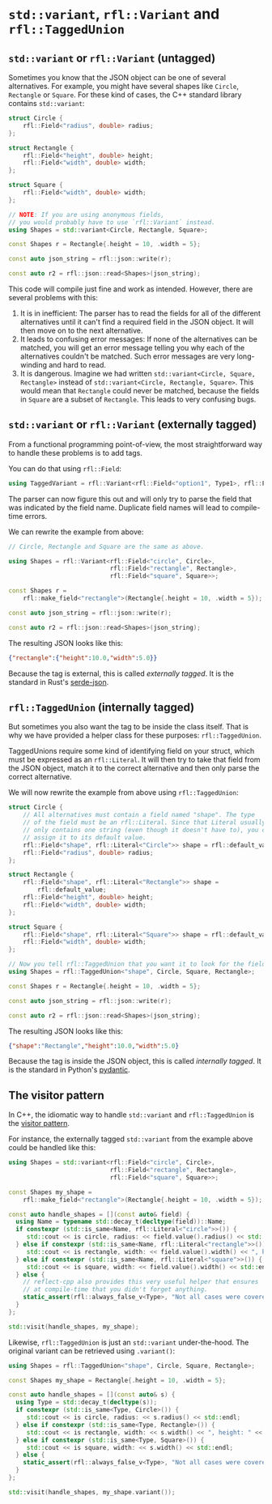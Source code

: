 # `std::variant`, `rfl::Variant` and `rfl::TaggedUnion`

## `std::variant` or `rfl::Variant` (untagged)

Sometimes you know that the JSON object can be one of several alternatives. For example,
you might have several shapes like `Circle`, `Rectangle` or `Square`. For these kind of 
cases, the C++ standard library contains `std::variant`:

```cpp
struct Circle {
    rfl::Field<"radius", double> radius;
};

struct Rectangle {
    rfl::Field<"height", double> height;
    rfl::Field<"width", double> width;
};

struct Square {
    rfl::Field<"width", double> width;
};

// NOTE: If you are using anonymous fields, 
// you would probably have to use `rfl::Variant` instead.
using Shapes = std::variant<Circle, Rectangle, Square>;

const Shapes r = Rectangle{.height = 10, .width = 5};

const auto json_string = rfl::json::write(r);

const auto r2 = rfl::json::read<Shapes>(json_string);
```

This code will compile just fine and work as intended. However, there are
several problems with this:

1) It is in inefficient: The parser has to read the fields for all of the different alternatives until it can't find a required field in the JSON object. It will then move on to the next alternative.
2) It leads to confusing error messages: If none of the alternatives can be matched, you will get an error message telling you why each of the alternatives couldn't be matched. Such error messages are very long-winding and hard to read.
3) It is dangerous. Imagine we had written `std::variant<Circle, Square, Rectangle>` instead of `std::variant<Circle, Rectangle, Square>`. This would mean that `Rectangle` could never be matched, because the fields in `Square` are a subset of `Rectangle`. This leads to very confusing bugs.

## `std::variant` or `rfl::Variant` (externally tagged)

From a functional programming point-of-view, the most straightforward way to handle these problems is to add tags. 

You can do that using `rfl::Field`:

```cpp
using TaggedVariant = rfl::Variant<rfl::Field<"option1", Type1>, rfl::Field<"option2", Type2>, ...>;
```

The parser can now figure this out and will only try to parse the field that was indicated by the field name.
Duplicate field names will lead to compile-time errors.

We can rewrite the example from above:

```cpp
// Circle, Rectangle and Square are the same as above.

using Shapes = rfl::Variant<rfl::Field<"circle", Circle>,
                            rfl::Field<"rectangle", Rectangle>,
                            rfl::Field<"square", Square>>;

const Shapes r =
    rfl::make_field<"rectangle">(Rectangle{.height = 10, .width = 5});

const auto json_string = rfl::json::write(r);

const auto r2 = rfl::json::read<Shapes>(json_string);
```

The resulting JSON looks like this:
```json
{"rectangle":{"height":10.0,"width":5.0}}
```

Because the tag is external, this is called *externally tagged*. It is the standard in Rust's [serde-json](https://serde.rs/enum-representations.html).

## `rfl::TaggedUnion` (internally tagged)

But sometimes you also want the tag to be inside the class itself. That is why we have provided a helper class for these purposes: `rfl::TaggedUnion`.

TaggedUnions require some kind of identifying field on your struct, which must be expressed as an `rfl::Literal`. It will then try to take that field from the JSON object, match it to the correct alternative and then only parse the correct alternative.

We will now rewrite the example from above using `rfl::TaggedUnion`:

```cpp
struct Circle {
    // All alternatives must contain a field named "shape". The type
    // of the field must be an rfl::Literal. Since that Literal usually
    // only contains one string (even though it doesn't have to), you can
    // assign it to its default value.
    rfl::Field<"shape", rfl::Literal<"Circle">> shape = rfl::default_value;
    rfl::Field<"radius", double> radius;
};

struct Rectangle {
    rfl::Field<"shape", rfl::Literal<"Rectangle">> shape =
        rfl::default_value;
    rfl::Field<"height", double> height;
    rfl::Field<"width", double> width;
};

struct Square {
    rfl::Field<"shape", rfl::Literal<"Square">> shape = rfl::default_value;
    rfl::Field<"width", double> width;
};

// Now you tell rfl::TaggedUnion that you want it to look for the field "shape".
using Shapes = rfl::TaggedUnion<"shape", Circle, Square, Rectangle>;

const Shapes r = Rectangle{.height = 10, .width = 5};

const auto json_string = rfl::json::write(r);

const auto r2 = rfl::json::read<Shapes>(json_string);
```

The resulting JSON looks like this:
```json
{"shape":"Rectangle","height":10.0,"width":5.0}
```

Because the tag is inside the JSON object, this is called *internally tagged*. 
It is the standard in Python's [pydantic](https://docs.pydantic.dev/latest/api/standard_library_types/#union).

## The visitor pattern

In C++, the idiomatic way to handle `std::variant` and `rfl::TaggedUnion` is the [visitor pattern](https://en.cppreference.com/w/cpp/utility/variant/visit).

For instance, the externally tagged `std::variant` from the example above could be handled like this:

```cpp
using Shapes = std::variant<rfl::Field<"circle", Circle>,
                            rfl::Field<"rectangle", Rectangle>,
                            rfl::Field<"square", Square>>;

const Shapes my_shape =
    rfl::make_field<"rectangle">(Rectangle{.height = 10, .width = 5});

const auto handle_shapes = [](const auto& field) {
  using Name = typename std::decay_t(decltype(field))::Name;
  if constexpr (std::is_same<Name, rfl::Literal<"circle">>()) {
     std::cout << is circle, radius: << field.value().radius() << std::endl;
  } else if constexpr (std::is_same<Name, rfl::Literal<"rectangle">>()) {
     std::cout << is rectangle, width: << field.value().width() << ", height: " << field.value().height() << std::endl;
  } else if constexpr (std::is_same<Name, rfl::Literal<"square">>()) {
     std::cout << is square, width: << field.value().width() << std::endl;
  } else {
    // reflect-cpp also provides this very useful helper that ensures
    // at compile-time that you didn't forget anything.
    static_assert(rfl::always_false_v<Type>, "Not all cases were covered.");
  }
};

std::visit(handle_shapes, my_shape);
```

Likewise, `rfl::TaggedUnion` is just an `std::variant` under-the-hood. The original variant can be
retrieved using `.variant()`:

```cpp
using Shapes = rfl::TaggedUnion<"shape", Circle, Square, Rectangle>;

const Shapes my_shape = Rectangle{.height = 10, .width = 5};

const auto handle_shapes = [](const auto& s) {
  using Type = std::decay_t(decltype(s));
  if constexpr (std::is_same<Type, Circle>()) {
     std::cout << is circle, radius: << s.radius() << std::endl;
  } else if constexpr (std::is_same<Type, Rectangle>()) {
     std::cout << is rectangle, width: << s.width() << ", height: " << s.height() << std::endl;
  } else if constexpr (std::is_same<Type, Square>()) {
     std::cout << is square, width: << s.width() << std::endl;
  } else {
    static_assert(rfl::always_false_v<Type>, "Not all cases were covered.");
  }
};

std::visit(handle_shapes, my_shape.variant());
```


